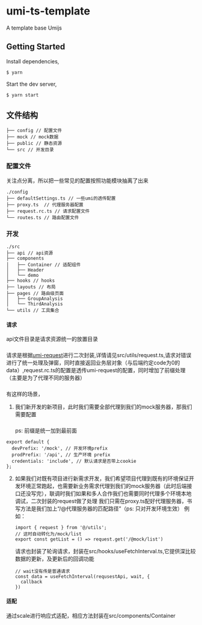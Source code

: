 # umi-ts-template
A template base Umijs
## Getting Started

Install dependencies,

```bash
$ yarn
```

Start the dev server,

```bash
$ yarn start
```

## 文件结构

```
├── config // 配置文件
├── mock // mock数据
├── public // 静态资源
└── src // 开发目录
```

### 配置文件
关注点分离，所以把一些常见的配置按照功能模块抽离了出来
```
./config
├── defaultSettings.ts // 一些umi的透传配置
├── proxy.ts  // 代理服务器配置
├── request.rc.ts // 请求配置文件
└── routes.ts // 路由配置文件
```
### 开发
```
./src
├── api // api资源
├── components
│   ├── Container // 适配组件
│   ├── Header
│   └── demo
├── hooks // hooks
├── layouts // 布局
├── pages // 路由级页面
│   ├── GroupAnalysis
│   └── ThirdAnalysis
└── utils // 工具集合
```
#### 请求
api文件目录是请求资源统一的放置目录
###
请求是根据[umi-request](https://github.com/umijs/umi-request)进行二次封装,详情请见src/utils/request.ts,请求对错误进行了统一处理及弹窗，同时直接返回业务层对象（与后端约定code为0的data）,request.rc.ts的配置是透传umi-request的配置，同时增加了前缀处理（主要是为了代理不同的服务器）
###
有这样的场景，
1. 我们新开发的新项目，此时我们需要全部代理到我们的mock服务器，那我们需要配置
   ###
   ps: 前缀是统一加到最前面
```
export default {
  devPrefix: '/mock', // 开发环境prefix
  prodPrefix: '/api', // 生产环境 prefix
  credentials: 'include', // 默认请求是否带上cookie
};
```
2. 如果我们对既有项目进行新需求开发，我们希望项目代理到既有的环境保证开发环境正常跑起，也需要新业务需求代理到我们的mock服务器（此时后端接口还没写完），联调时我们如果和多人合作我们也需要同时代理多个环境本地调试，二次封装的request做了处理
   我们只需在proxy.ts配好代理服务器，书写方法是我们加上“/@代理服务器的匹配路径”（ps: 只对开发环境生效）
   例如：
   ```
   import { request } from '@/utils';
   // 这时自动转化为/mock/list
   export const getList = () => request.get('/@mock/list')
   ```
   
   请求也封装了轮询请求，封装在src/hooks/useFetchInterval.ts,它提供深比较数据的更新，及更新后的回调功能
   ```
   // wait没有传是普通请求
   const data = useFetchInterval(requsestApi, wait, {
     callback
   })
   ```

#### 适配
通过scale进行响应式适配，相应方法封装在src/components/Container
